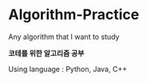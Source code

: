 # Algorithm-Practice
Any algorithm that I want to study

**코테를 위한 알고리즘 공부**

Using language : Python, Java, C++
